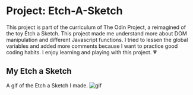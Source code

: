 # Project: Etch-A-Sketch
This project is part of the curriculum of The Odin Project, a reimagined of the toy Etch a Sketch. This project made me understand more about DOM manipulation and different Javascript functions. I tried to lessen the global variables and added more comments because I want to practice good coding habits. I enjoy learning and playing with this project. 💗

## My Etch a Sketch
A gif of the Etch a Sketch I made.
![gif](/images/sketch-gif.gif)

